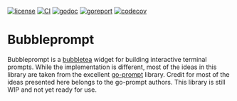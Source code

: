 [![license](https://img.shields.io/github/license/aschey/bubbleprompt)](https://github.com/aschey/bubbleprompt/blob/main/LICENSE)
[![CI](https://github.com/aschey/bubbleprompt/actions/workflows/build.yml/badge.svg)](https://github.com/aschey/bubbleprompt/actions/workflows/build.yml)
[![godoc](https://img.shields.io/badge/godoc-reference-blue.svg)](https://pkg.go.dev/github.com/aschey/bubbleprompt)
[![goreport](https://goreportcard.com/badge/github.com/aschey/bubbleprompt)](https://goreportcard.com/report/github.com/aschey/bubbleprompt)
[![codecov](https://codecov.io/gh/aschey/bubbleprompt/branch/main/graph/badge.svg?token=NWS6Q3W4FP)](https://codecov.io/gh/aschey/bubbleprompt)

# Bubbleprompt

Bubbleprompt is a [bubbletea](https://github.com/charmbracelet/bubbletea) widget for building interactive terminal prompts. While the implementation is different, most of the ideas in this library are taken from the excellent [go-prompt](https://github.com/c-bata/go-prompt) library. Credit for most of the ideas presented here belongs to the go-prompt authors. This library is still WIP and not yet ready for use.
